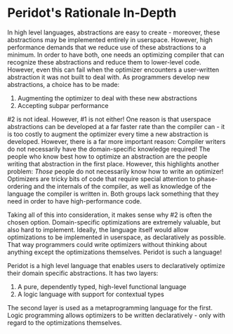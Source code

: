 # Peridot's Rationale In-Depth

In high level languages, abstractions are easy to create - moreover, these abstractions may be implemented entirely in userspace. However, high performance demands that we reduce use of these abstractions to a minimum. In order to have both, one needs an optimizing compiler that can recognize these abstractions and reduce them to lower-level code. However, even this can fail when the optimizer encounters a user-written abstraction it was not built to deal with. As programmers develop new abstractions, a choice has to be made:
1. Augmenting the optimizer to deal with these new abstractions
2. Accepting subpar performance

#2 is not ideal. However, #1 is not either! One reason is that userspace abstractions can be developed at a far faster rate than the compiler can - it is too costly to augment the optimizer every time a new abstraction is developed. However, there is a far more important reason: Compiler writers do not necessarily have the domain-specific knowledge required! The people who know best how to optimize an abstraction are the people writing that abstraction in the first place. However, this highlights another problem: *Those* people do not necessarily know how to write an optimizer! Optimizers are tricky bits of code that require special attention to phase-ordering and the internals of the compiler, as well as knowledge of the language the compiler is written in. Both groups lack something that they need in order to have high-performance code.

Taking all of this into consideration, it makes sense why #2 is often the chosen option. Domain-specific optimizations are extremely valuable, but also hard to implement. Ideally, the language itself would allow optimizations to be implemented in userspace, as declaratively as possible. That way programmers could write optimizers without thinking about anything except the optimizations themselves. Peridot is such a language!

Peridot is a high level language that enables users to declaratively optimize their domain specific abstractions. It has two layers:
1. A pure, dependently typed, high-level functional language
2. A logic language with support for contextual types

The second layer is used as a metaprogramming language for the first. Logic programming allows optimizers to be written declaratively - only with regard to the optimizations themselves.
